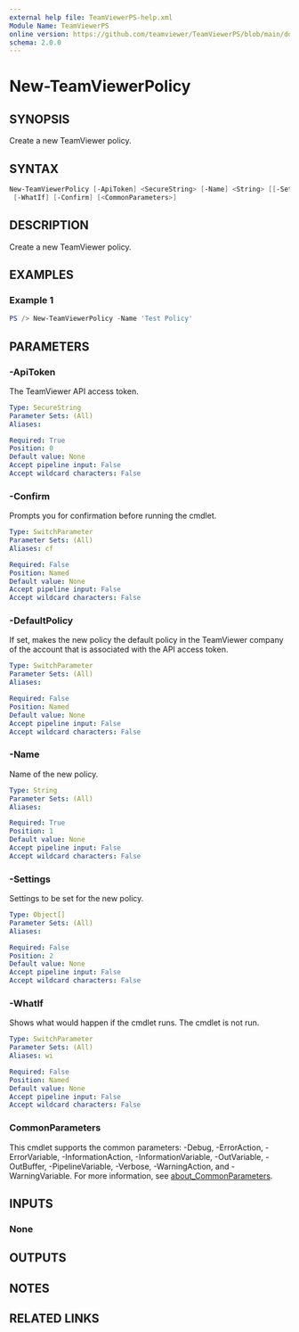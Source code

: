 ```yaml
---
external help file: TeamViewerPS-help.xml
Module Name: TeamViewerPS
online version: https://github.com/teamviewer/TeamViewerPS/blob/main/docs/commands/New-TeamViewerPolicy.md
schema: 2.0.0
---
```


# New-TeamViewerPolicy

## SYNOPSIS

Create a new TeamViewer policy.

## SYNTAX

```powershell
New-TeamViewerPolicy [-ApiToken] <SecureString> [-Name] <String> [[-Settings] <Object[]>] [-DefaultPolicy]
 [-WhatIf] [-Confirm] [<CommonParameters>]
```

## DESCRIPTION

Create a new TeamViewer policy.

## EXAMPLES

### Example 1

```powershell
PS /> New-TeamViewerPolicy -Name 'Test Policy'
```

## PARAMETERS

### -ApiToken

The TeamViewer API access token.

```yaml
Type: SecureString
Parameter Sets: (All)
Aliases:

Required: True
Position: 0
Default value: None
Accept pipeline input: False
Accept wildcard characters: False
```

### -Confirm

Prompts you for confirmation before running the cmdlet.

```yaml
Type: SwitchParameter
Parameter Sets: (All)
Aliases: cf

Required: False
Position: Named
Default value: None
Accept pipeline input: False
Accept wildcard characters: False
```

### -DefaultPolicy

If set, makes the new policy the default policy in the TeamViewer company of
the account that is associated with the API access token.

```yaml
Type: SwitchParameter
Parameter Sets: (All)
Aliases:

Required: False
Position: Named
Default value: None
Accept pipeline input: False
Accept wildcard characters: False
```

### -Name

Name of the new policy.

```yaml
Type: String
Parameter Sets: (All)
Aliases:

Required: True
Position: 1
Default value: None
Accept pipeline input: False
Accept wildcard characters: False
```

### -Settings

Settings to be set for the new policy.

```yaml
Type: Object[]
Parameter Sets: (All)
Aliases:

Required: False
Position: 2
Default value: None
Accept pipeline input: False
Accept wildcard characters: False
```

### -WhatIf

Shows what would happen if the cmdlet runs.
The cmdlet is not run.

```yaml
Type: SwitchParameter
Parameter Sets: (All)
Aliases: wi

Required: False
Position: Named
Default value: None
Accept pipeline input: False
Accept wildcard characters: False
```

### CommonParameters

This cmdlet supports the common parameters: -Debug, -ErrorAction, -ErrorVariable, -InformationAction, -InformationVariable, -OutVariable, -OutBuffer, -PipelineVariable, -Verbose, -WarningAction, and -WarningVariable. For more information, see [about_CommonParameters](http://go.microsoft.com/fwlink/?LinkID=113216).

## INPUTS

### None

## OUTPUTS

## NOTES

## RELATED LINKS
